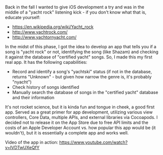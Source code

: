 Back in the fall I wanted to give iOS development a try and was in the middle of a "yacht rock" listening kick - if you don't know what that is, educate yourself:

* https://en.wikipedia.org/wiki/Yacht_rock
* http://www.yachtrock.com/
* http://www.yachtornyacht.com/

In the midst of this phase, I got the idea to develop an app that tells you if a song is "yacht rock" or not, identifying the song (like Shazam) and checking it against the database of "certified yacht" songs.  So, I made this my first real app. It has the following capabilities:
* Record and identify a song's "yachtski" status (if not in the database, returns "Unknown" - but given how narrow the genre is, it's probably "nyacht")
* Check history of songs identified
* Manually search the database of songs in the "certified yacht" database and their information

It's not rocket science, but it is kinda fun and tongue in cheek, a good first app. Served as a great primer for app development, utilizing various view controllers, Core Data, multiple APIs, and external libraries via Cocoapods. I decided not to release it on the App Store due to free API limits and the costs of an Apple Developer Account vs. how popular this app would be (it wouldn't), but it is essentially a complete app and works well.

Video of the app in action: https://www.youtube.com/watch?v=IVDTwUXeQfY 


